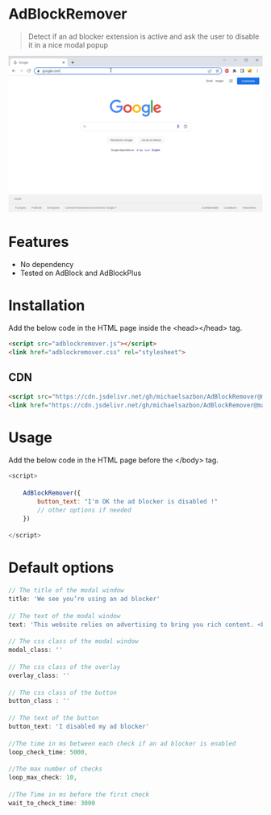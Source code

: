 # AdBlockRemover

> Detect if an ad blocker extension is active and ask the user to disable it in a nice modal popup


[ ![](demo.gif) ](demo.gif)


# Features

- No dependency
- Tested on AdBlock and AdBlockPlus

# Installation

Add the below code in the HTML page inside the \<head\>\</head\> tag. 

```html
<script src="adblockremover.js"></script>
<link href="adblockremover.css" rel="stylesheet">
```

## CDN 

```html
<script src="https://cdn.jsdelivr.net/gh/michaelsazbon/AdBlockRemover@main/adblockremover.js"></script>
<link href="https://cdn.jsdelivr.net/gh/michaelsazbon/AdBlockRemover@main/adblockremover.css" rel="stylesheet">
```

# Usage

Add the below code in the HTML page before the \</body\> tag. 

```javascript
<script>

    AdBlockRemover({
        button_text: "I'm OK the ad blocker is disabled !"
        // other options if needed
    })

</script>
```

# Default options

```javascript
// The title of the modal window
title: 'We see you’re using an ad blocker'

// The text of the modal window
text: 'This website relies on advertising to bring you rich content. <br />To continue using this website, please add it to the safe sites in your ad blocker or disable your ad blocker'

// The css class of the modal window
modal_class: ''

// The css class of the overlay
overlay_class: ''

// The css class of the button
button_class : ''

// The text of the button
button_text: 'I disabled my ad blocker'

//The time in ms between each check if an ad blocker is enabled
loop_check_time: 5000,

//The max number of checks
loop_max_check: 10,

//The Time in ms before the first check
wait_to_check_time: 3000
```